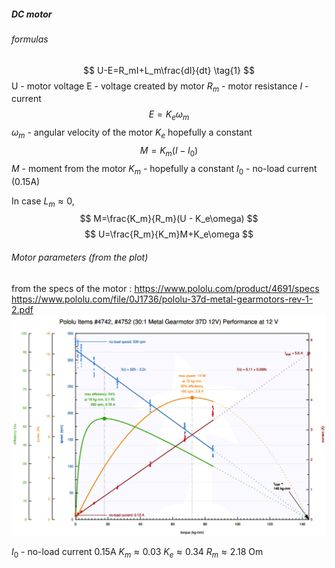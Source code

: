 
##### DC motor
###### formulas

$$ 
U-E=R_mI+L_m\frac{dI}{dt}
\tag{1}
$$
U - motor voltage
E - voltage created by motor
$R_m$ - motor resistance
$I$ - current
$$
E=K_e\omega_m
\tag{2}
$$
$\omega_m$ - angular velocity of the motor
$K_e$ hopefully a constant
$$
M=K_m(I-I_0)
\tag{3}
$$
$M$ - moment from the motor
$K_m$ - hopefully a constant
$I_0$ - no-load current (0.15A)

In case $L_m\approx0$, 
$$
M=\frac{K_m}{R_m}(U - K_e\omega)
$$
$$
U=\frac{R_m}{K_m}M+K_e\omega
$$

###### Motor parameters (from the plot)

from the specs of the motor : https://www.pololu.com/product/4691/specs
https://www.pololu.com/file/0J1736/pololu-37d-metal-gearmotors-rev-1-2.pdf
![](pic/motor.png)


$I_0$ - no-load current 0.15A
$K_m\approx0.03$
$K_e\approx0.34$
$R_m\approx2.18$ Om




